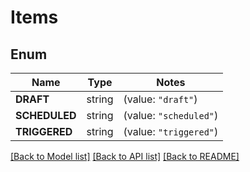 # Items

## Enum

Name | Type | Notes
------------ | ------------- | -------------
**DRAFT** | string | (value: `"draft"`)
**SCHEDULED** | string | (value: `"scheduled"`)
**TRIGGERED** | string | (value: `"triggered"`)


[[Back to Model list]](../README.md#documentation-for-models) [[Back to API list]](../README.md#documentation-for-api-endpoints) [[Back to README]](../README.md)


